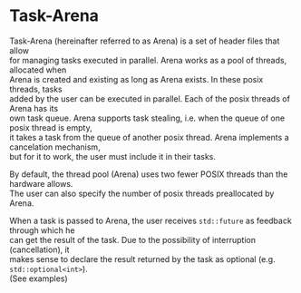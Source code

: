 # Task-Arena

Task-Arena (hereinafter referred to as Arena) is a set of header files that allow<br>
for managing tasks executed in parallel. Arena works as a pool of threads, allocated when<br>
Arena is created and existing as long as Arena exists. In these posix threads, tasks<br>
added by the user can be executed in parallel. Each of the posix threads of Arena has its<br>
own task queue. Arena supports task stealing, i.e. when the queue of one posix thread is empty,<br>
it takes a task from the queue of another posix thread. Arena implements a cancelation mechanism,<br>
but for it to work, the user must include it in their tasks.<br>

By default, the thread pool (Arena) uses two fewer POSIX threads than the hardware allows.<br>
The user can also specify the number of posix threads preallocated by Arena.

When a task is passed to Arena, the user receives `std::future` as feedback through which he<br>
can get the result of the task. Due to the possibility of interruption (cancellation), it <br>
makes sense to declare the result returned by the task as optional (e.g. `std::optional<int>`).<br>
(See examples)
